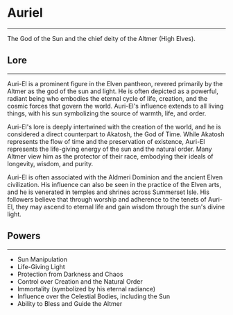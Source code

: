 # Auriel

---

The God of the Sun and the chief deity of the Altmer (High Elves).  

## Lore

---

Auri-El is a prominent figure in the Elven pantheon, revered primarily by the Altmer as the god of the sun and light. He is often depicted as a powerful, radiant being who embodies the eternal cycle of life, creation, and the cosmic forces that govern the world. Auri-El's influence extends to all living things, with his sun symbolizing the source of warmth, life, and order.

Auri-El's lore is deeply intertwined with the creation of the world, and he is considered a direct counterpart to Akatosh, the God of Time. While Akatosh represents the flow of time and the preservation of existence, Auri-El represents the life-giving energy of the sun and the natural order. Many Altmer view him as the protector of their race, embodying their ideals of longevity, wisdom, and purity.

Auri-El is often associated with the Aldmeri Dominion and the ancient Elven civilization. His influence can also be seen in the practice of the Elven arts, and he is venerated in temples and shrines across Summerset Isle. His followers believe that through worship and adherence to the tenets of Auri-El, they may ascend to eternal life and gain wisdom through the sun's divine light.

## Powers

---

- Sun Manipulation
- Life-Giving Light
- Protection from Darkness and Chaos
- Control over Creation and the Natural Order
- Immortality (symbolized by his eternal radiance)
- Influence over the Celestial Bodies, including the Sun
- Ability to Bless and Guide the Altmer
